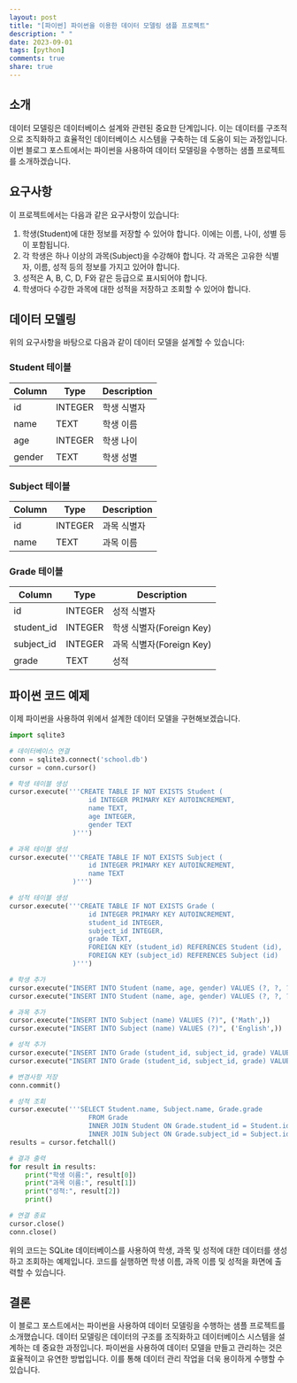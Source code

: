 ```yaml
---
layout: post
title: "[파이썬] 파이썬을 이용한 데이터 모델링 샘플 프로젝트"
description: " "
date: 2023-09-01
tags: [python]
comments: true
share: true
---
```


## 소개
데이터 모델링은 데이터베이스 설계와 관련된 중요한 단계입니다. 이는 데이터를 구조적으로 조직화하고 효율적인 데이터베이스 시스템을 구축하는 데 도움이 되는 과정입니다. 이번 블로그 포스트에서는 파이썬을 사용하여 데이터 모델링을 수행하는 샘플 프로젝트를 소개하겠습니다.

## 요구사항
이 프로젝트에서는 다음과 같은 요구사항이 있습니다:

1. 학생(Student)에 대한 정보를 저장할 수 있어야 합니다. 이에는 이름, 나이, 성별 등이 포함됩니다.
2. 각 학생은 하나 이상의 과목(Subject)을 수강해야 합니다. 각 과목은 고유한 식별자, 이름, 성적 등의 정보를 가지고 있어야 합니다.
3. 성적은 A, B, C, D, F와 같은 등급으로 표시되어야 합니다.
4. 학생마다 수강한 과목에 대한 성적을 저장하고 조회할 수 있어야 합니다.

## 데이터 모델링
위의 요구사항을 바탕으로 다음과 같이 데이터 모델을 설계할 수 있습니다:

### Student 테이블
| Column     | Type    | Description              |
|------------|---------|--------------------------|
| id         | INTEGER | 학생 식별자               |
| name       | TEXT    | 학생 이름                 |
| age        | INTEGER | 학생 나이                 |
| gender     | TEXT    | 학생 성별                 |

### Subject 테이블
| Column     | Type    | Description              |
|------------|---------|--------------------------|
| id         | INTEGER | 과목 식별자               |
| name       | TEXT    | 과목 이름                 |

### Grade 테이블
| Column     | Type    | Description              |
|------------|---------|--------------------------|
| id         | INTEGER | 성적 식별자               |
| student_id | INTEGER | 학생 식별자(Foreign Key)   |
| subject_id | INTEGER | 과목 식별자(Foreign Key)   |
| grade      | TEXT    | 성적                     |

## 파이썬 코드 예제
이제 파이썬을 사용하여 위에서 설계한 데이터 모델을 구현해보겠습니다. 

```python
import sqlite3

# 데이터베이스 연결
conn = sqlite3.connect('school.db')
cursor = conn.cursor()

# 학생 테이블 생성
cursor.execute('''CREATE TABLE IF NOT EXISTS Student (
                    id INTEGER PRIMARY KEY AUTOINCREMENT,
                    name TEXT,
                    age INTEGER,
                    gender TEXT
                )''')

# 과목 테이블 생성
cursor.execute('''CREATE TABLE IF NOT EXISTS Subject (
                    id INTEGER PRIMARY KEY AUTOINCREMENT,
                    name TEXT
                )''')

# 성적 테이블 생성
cursor.execute('''CREATE TABLE IF NOT EXISTS Grade (
                    id INTEGER PRIMARY KEY AUTOINCREMENT,
                    student_id INTEGER,
                    subject_id INTEGER,
                    grade TEXT,
                    FOREIGN KEY (student_id) REFERENCES Student (id),
                    FOREIGN KEY (subject_id) REFERENCES Subject (id)
                )''')

# 학생 추가
cursor.execute("INSERT INTO Student (name, age, gender) VALUES (?, ?, ?)", ('John', 18, 'M'))
cursor.execute("INSERT INTO Student (name, age, gender) VALUES (?, ?, ?)", ('Emily', 17, 'F'))

# 과목 추가
cursor.execute("INSERT INTO Subject (name) VALUES (?)", ('Math',))
cursor.execute("INSERT INTO Subject (name) VALUES (?)", ('English',))

# 성적 추가
cursor.execute("INSERT INTO Grade (student_id, subject_id, grade) VALUES (?, ?, ?)", (1, 1, 'A'))
cursor.execute("INSERT INTO Grade (student_id, subject_id, grade) VALUES (?, ?, ?)", (2, 2, 'B'))

# 변경사항 저장
conn.commit()

# 성적 조회
cursor.execute('''SELECT Student.name, Subject.name, Grade.grade
                    FROM Grade
                    INNER JOIN Student ON Grade.student_id = Student.id
                    INNER JOIN Subject ON Grade.subject_id = Subject.id''')
results = cursor.fetchall()

# 결과 출력
for result in results:
    print("학생 이름:", result[0])
    print("과목 이름:", result[1])
    print("성적:", result[2])
    print()

# 연결 종료
cursor.close()
conn.close()
```

위의 코드는 SQLite 데이터베이스를 사용하여 학생, 과목 및 성적에 대한 데이터를 생성하고 조회하는 예제입니다. 코드를 실행하면 학생 이름, 과목 이름 및 성적을 화면에 출력할 수 있습니다.

## 결론
이 블로그 포스트에서는 파이썬을 사용하여 데이터 모델링을 수행하는 샘플 프로젝트를 소개했습니다. 데이터 모델링은 데이터의 구조를 조직화하고 데이터베이스 시스템을 설계하는 데 중요한 과정입니다. 파이썬을 사용하여 데이터 모델을 만들고 관리하는 것은 효율적이고 유연한 방법입니다. 이를 통해 데이터 관리 작업을 더욱 용이하게 수행할 수 있습니다.